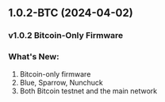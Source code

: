 ## 1.0.2-BTC (2024-04-02)

### v1.0.2 Bitcoin-Only Firmware

### What's New:
1. Bitcoin-only firmware
2. Blue, Sparrow, Nunchuck
3. Both Bitcoin testnet and the main network